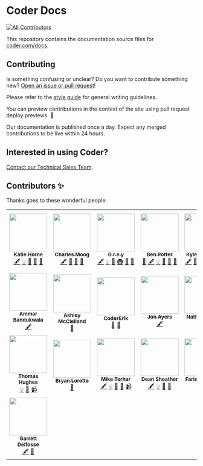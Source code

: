 <!-- markdownlint-disable MD041 -->

# Coder Docs

<!-- ALL-CONTRIBUTORS-BADGE:START - Do not remove or modify this section -->

[![All Contributors](https://img.shields.io/badge/all_contributors-22-orange.svg?style=flat-square)](#contributors-)

<!-- ALL-CONTRIBUTORS-BADGE:END -->

This repository contains the documentation source files for
[coder.com/docs](https://coder.com/docs).

## Contributing

Is something confusing or unclear? Do you want to contribute something new?
[Open an issue or pull request](https://github.com/cdr/docs/issues/new)!

Please refer to the [style guide](https://github.com/cdr/styleguide) for general
writing guidelines.

You can preview contributions in the context of the site using pull request
deploy previews. :rocket:

Our documentation is published once a day. Expect any merged contributions to be
live within 24 hours.

## Interested in using Coder?

[Contact our Technical Sales Team](https://coder.com/contact).

## Contributors ✨

Thanks goes to these wonderful people:

<!-- ALL-CONTRIBUTORS-LIST:START - Do not remove or modify this section -->
<!-- prettier-ignore-start -->
<!-- markdownlint-disable -->
<table>
  <tr>
    <td align="center"><a href="https://github.com/khorne3"><img src="https://avatars.githubusercontent.com/u/16521651?v=4?s=100" width="100px;" alt=""/><br /><sub><b>Katie Horne</b></sub></a><br /><a href="#content-khorne3" title="Content">🖋</a> <a href="#example-khorne3" title="Examples">💡</a> <a href="#ideas-khorne3" title="Ideas, Planning, & Feedback">🤔</a> <a href="#maintenance-khorne3" title="Maintenance">🚧</a> <a href="https://github.com/cdr/docs/pulls?q=is%3Apr+reviewed-by%3Akhorne3" title="Reviewed Pull Requests">👀</a></td>
    <td align="center"><a href="https://cmoog.io/"><img src="https://avatars.githubusercontent.com/u/7585078?v=4?s=100" width="100px;" alt=""/><br /><sub><b>Charles Moog</b></sub></a><br /><a href="#content-cmoog" title="Content">🖋</a> <a href="#ideas-cmoog" title="Ideas, Planning, & Feedback">🤔</a> <a href="#maintenance-cmoog" title="Maintenance">🚧</a> <a href="https://github.com/cdr/docs/pulls?q=is%3Apr+reviewed-by%3Acmoog" title="Reviewed Pull Requests">👀</a></td>
    <td align="center"><a href="https://vapurrmaid.ca/"><img src="https://avatars.githubusercontent.com/u/11184711?v=4?s=100" width="100px;" alt=""/><br /><sub><b>G r e y</b></sub></a><br /><a href="#content-vapurrmaid" title="Content">🖋</a> <a href="#example-vapurrmaid" title="Examples">💡</a> <a href="#ideas-vapurrmaid" title="Ideas, Planning, & Feedback">🤔</a> <a href="#infra-vapurrmaid" title="Infrastructure (Hosting, Build-Tools, etc)">🚇</a> <a href="#maintenance-vapurrmaid" title="Maintenance">🚧</a> <a href="https://github.com/cdr/docs/pulls?q=is%3Apr+reviewed-by%3Avapurrmaid" title="Reviewed Pull Requests">👀</a></td>
    <td align="center"><a href="https://bpmct.net/"><img src="https://avatars.githubusercontent.com/u/22407953?v=4?s=100" width="100px;" alt=""/><br /><sub><b>Ben Potter</b></sub></a><br /><a href="#blog-bpmct" title="Blogposts">📝</a> <a href="#content-bpmct" title="Content">🖋</a> <a href="#example-bpmct" title="Examples">💡</a> <a href="#ideas-bpmct" title="Ideas, Planning, & Feedback">🤔</a> <a href="#maintenance-bpmct" title="Maintenance">🚧</a> <a href="https://github.com/cdr/docs/pulls?q=is%3Apr+reviewed-by%3Abpmct" title="Reviewed Pull Requests">👀</a></td>
    <td align="center"><a href="https://carberry.com/"><img src="https://avatars.githubusercontent.com/u/7122116?v=4?s=100" width="100px;" alt=""/><br /><sub><b>Kyle Carberry</b></sub></a><br /><a href="#content-kylecarbs" title="Content">🖋</a> <a href="#design-kylecarbs" title="Design">🎨</a> <a href="#ideas-kylecarbs" title="Ideas, Planning, & Feedback">🤔</a> <a href="#infra-kylecarbs" title="Infrastructure (Hosting, Build-Tools, etc)">🚇</a> <a href="#maintenance-kylecarbs" title="Maintenance">🚧</a> <a href="https://github.com/cdr/docs/pulls?q=is%3Apr+reviewed-by%3Akylecarbs" title="Reviewed Pull Requests">👀</a></td>
    <td align="center"><a href="https://colin.vc/"><img src="https://avatars.githubusercontent.com/u/6332295?v=4?s=100" width="100px;" alt=""/><br /><sub><b>Colin Adler</b></sub></a><br /><a href="#content-coadler" title="Content">🖋</a></td>
    <td align="center"><a href="https://github.com/fioan89"><img src="https://avatars.githubusercontent.com/u/1479167?v=4?s=100" width="100px;" alt=""/><br /><sub><b>Faur Ioan-Aurel</b></sub></a><br /><a href="#content-fioan89" title="Content">🖋</a></td>
  </tr>
  <tr>
    <td align="center"><a href="https://ammar.io/"><img src="https://avatars.githubusercontent.com/u/7416144?v=4?s=100" width="100px;" alt=""/><br /><sub><b>Ammar Bandukwala</b></sub></a><br /><a href="#content-ammario" title="Content">🖋</a></td>
    <td align="center"><a href="https://github.com/ashumz"><img src="https://avatars.githubusercontent.com/u/100216?v=4?s=100" width="100px;" alt=""/><br /><sub><b>Ashley McClelland</b></sub></a><br /><a href="https://github.com/cdr/docs/commits?author=ashumz" title="Documentation">📖</a></td>
    <td align="center"><a href="https://github.com/CoderErik"><img src="https://avatars.githubusercontent.com/u/67160019?v=4?s=100" width="100px;" alt=""/><br /><sub><b>CoderErik</b></sub></a><br /><a href="#blog-CoderErik" title="Blogposts">📝</a> <a href="https://github.com/cdr/docs/issues?q=author%3ACoderErik" title="Bug reports">🐛</a></td>
    <td align="center"><a href="https://github.com/sreya"><img src="https://avatars.githubusercontent.com/u/4856196?v=4?s=100" width="100px;" alt=""/><br /><sub><b>Jon Ayers</b></sub></a><br /><a href="#content-sreya" title="Content">🖋</a></td>
    <td align="center"><a href="https://github.com/nathanpotter"><img src="https://avatars.githubusercontent.com/u/12649493?v=4?s=100" width="100px;" alt=""/><br /><sub><b>Nathan Potter</b></sub></a><br /><a href="#content-nathanpotter" title="Content">🖋</a></td>
    <td align="center"><a href="https://github.com/sestegra"><img src="https://avatars.githubusercontent.com/u/109060?v=4?s=100" width="100px;" alt=""/><br /><sub><b>Stéphane Este-Gracias</b></sub></a><br /><a href="https://github.com/cdr/docs/issues?q=author%3Asestegra" title="Bug reports">🐛</a></td>
    <td align="center"><a href="https://github.com/ericpaulsen"><img src="https://avatars.githubusercontent.com/u/9683576?v=4?s=100" width="100px;" alt=""/><br /><sub><b>Eric Paulsen</b></sub></a><br /><a href="https://github.com/cdr/docs/issues?q=author%3Aericpaulsen" title="Bug reports">🐛</a> <a href="#content-ericpaulsen" title="Content">🖋</a> <a href="#example-ericpaulsen" title="Examples">💡</a> <a href="#ideas-ericpaulsen" title="Ideas, Planning, & Feedback">🤔</a> <a href="#maintenance-ericpaulsen" title="Maintenance">🚧</a></td>
  </tr>
  <tr>
    <td align="center"><a href="https://iamhughes.com/"><img src="https://avatars.githubusercontent.com/u/2894107?v=4?s=100" width="100px;" alt=""/><br /><sub><b>Thomas Hughes</b></sub></a><br /><a href="#example-IAmHughes" title="Examples">💡</a> <a href="#maintenance-IAmHughes" title="Maintenance">🚧</a> <a href="#video-IAmHughes" title="Videos">📹</a></td>
    <td align="center"><a href="https://www.linkedin.com/in/blorette/"><img src="https://avatars.githubusercontent.com/u/67381492?v=4?s=100" width="100px;" alt=""/><br /><sub><b>Bryan Lorette</b></sub></a><br /><a href="https://github.com/cdr/docs/issues?q=author%3Abalorette" title="Bug reports">🐛</a></td>
    <td align="center"><a href="https://brownfield.dev/"><img src="https://avatars.githubusercontent.com/u/938684?v=4?s=100" width="100px;" alt=""/><br /><sub><b>Mike Terhar</b></sub></a><br /><a href="#content-mterhar" title="Content">🖋</a> <a href="#example-mterhar" title="Examples">💡</a> <a href="#ideas-mterhar" title="Ideas, Planning, & Feedback">🤔</a> <a href="#maintenance-mterhar" title="Maintenance">🚧</a> <a href="#video-mterhar" title="Videos">📹</a></td>
    <td align="center"><a href="https://github.com/deansheather"><img src="https://avatars.githubusercontent.com/u/11241812?v=4?s=100" width="100px;" alt=""/><br /><sub><b>Dean Sheather</b></sub></a><br /><a href="#content-deansheather" title="Content">🖋</a> <a href="#example-deansheather" title="Examples">💡</a> <a href="#maintenance-deansheather" title="Maintenance">🚧</a> <a href="https://github.com/cdr/docs/pulls?q=is%3Apr+reviewed-by%3Adeansheather" title="Reviewed Pull Requests">👀</a></td>
    <td align="center"><a href="https://github.com/fuskovic"><img src="https://avatars.githubusercontent.com/u/34631293?v=4?s=100" width="100px;" alt=""/><br /><sub><b>Faris Huskovic</b></sub></a><br /><a href="#content-fuskovic" title="Content">🖋</a> <a href="#example-fuskovic" title="Examples">💡</a></td>
    <td align="center"><a href="https://github.com/jawnsy"><img src="https://avatars.githubusercontent.com/u/52710?v=4?s=100" width="100px;" alt=""/><br /><sub><b>Jonathan Yu</b></sub></a><br /><a href="#content-jawnsy" title="Content">🖋</a> <a href="#example-jawnsy" title="Examples">💡</a> <a href="#ideas-jawnsy" title="Ideas, Planning, & Feedback">🤔</a> <a href="#infra-jawnsy" title="Infrastructure (Hosting, Build-Tools, etc)">🚇</a> <a href="#maintenance-jawnsy" title="Maintenance">🚧</a> <a href="https://github.com/cdr/docs/pulls?q=is%3Apr+reviewed-by%3Ajawnsy" title="Reviewed Pull Requests">👀</a></td>
    <td align="center"><a href="https://github.com/sloanesturz"><img src="https://avatars.githubusercontent.com/u/3239962?v=4?s=100" width="100px;" alt=""/><br /><sub><b>Sloane Sturzenegger</b></sub></a><br /><a href="https://github.com/cdr/docs/issues?q=author%3Asloanesturz" title="Bug reports">🐛</a></td>
  </tr>
  <tr>
    <td align="center"><a href="https://github.com/f0ssel"><img src="https://avatars.githubusercontent.com/u/19379394?v=4?s=100" width="100px;" alt=""/><br /><sub><b>Garrett Delfosse</b></sub></a><br /><a href="#content-f0ssel" title="Content">🖋</a> <a href="#maintenance-f0ssel" title="Maintenance">🚧</a></td>
  </tr>
</table>

<!-- markdownlint-restore -->
<!-- prettier-ignore-end -->

<!-- ALL-CONTRIBUTORS-LIST:END -->

